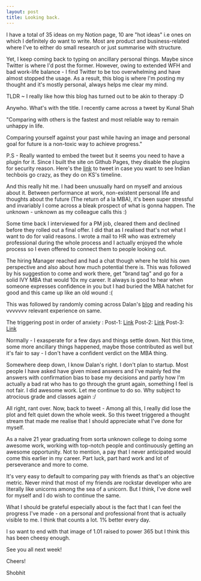 ```yaml
---
layout: post
title: Looking back.
---
```


I have a total of 35 ideas on my Notion page, 10 are "hot ideas" i.e ones on which I definitely do want to write. Most are product and business-related where I've to either do small research or just summarise with structure.

Yet, I keep coming back to typing on ancillary personal things. Maybe since Twitter is where I'd post the former. However, owing to extended WFH and bad work-life balance - I find Twitter to be too overwhelming and have almost stopped the usage. As a result, this blog is where I'm posting my thought and it's mostly personal, always helps me clear my mind.

TLDR ~ I really like how this blog has turned out to be akin to therapy :D

Anywho. What's with the title. I recently came across a tweet by Kunal Shah

"Comparing with others is the fastest and most reliable way to remain unhappy in life. 

Comparing yourself against your past while having an image and personal goal for future is a non-toxic way to achieve progress."

P.S - Really wanted to embed the tweet but it seems you need to have a plugin for it. Since I built the site on Github Pages, they disable the plugins for security reason. Here's the <a href="https://twitter.com/kunalb11/status/1406149058922745857?s=20">link</a> to tweet in case you want to see Indian techbois go crazy, as they do on KS's timeline.

And this really hit me. I had been unusually hard on myself and anxious about it. Between performance at work, non-existent personal life and thoughts about the future (The return of a la MBA), it's been super stressful and invariably I come across a bleak prospect of what is gonna happen. The unknown - unknown as my colleague calls this :)

Some time back I interviewed for a PM job, cleared them and declined before they rolled out a final offer. I did that as I realised that's not what I want to do for valid reasons. I wrote a mail to HR who was extremely professional during the whole process and I actually enjoyed the whole process so I even offered to connect them to people looking out.

The hiring Manager reached and had a chat though where he told his own perspective and also about how much potential there is. This was followed by his suggestion to come and work there, get "brand tag" and go for a solid IVY MBA that would 10x my career. It always is good to hear when someone expresses confidence in you but I had buried the MBA hatchet for good and this came up like an old wound :(

This was followed by randomly coming across Dalan's <a href="https://blog.dalanmendonca.com/">blog</a> and reading his vvvvvvv relevant experience on same. 

The triggering post in order of anxiety :
Post-1: <a href="https://blog.dalanmendonca.com/post/649493595810856960/why-i-my-mba">Link</a>
Post-2: <a href="https://blog.dalanmendonca.com/post/650530121386704896/to-mba-or-not-to-mba-part-1">Link</a>
Post-3: <a href="https://blog.dalanmendonca.com/post/650579888238133248/to-mba-or-not-to-mba-part-2">Link</a>

Normally - I exasperate for a few days and things settle down. Not this time, some more ancillary things happened, maybe those contributed as well but it's fair to say - I don't have a confident verdict on the MBA thing.

Somewhere deep down, I know Dalan's right. I don't plan to startup. Most people I have asked have given mixed answers and I've mainly fed the answers with confirmation bias to base my decisions and partly how I'm actually a bad rat who has to go through the grunt again, something I feel is not fair. I did awesome work. Let me continue to do so. Why subject to atrocious grade and classes again :/

All right, rant over. Now, back to tweet - Among all this, I really did lose the plot and felt quiet down the whole week. So this tweet triggered a thought stream that made me realise that I should appreciate what I've done for myself.

As a naive 21 year graduating from sorta unknown college to doing some awesome work, working with top-notch people and continuously getting an awesome opportunity. Not to mention, a pay that I never anticipated would come this earlier in my career. Part luck, part hard work and lot of perseverance and more to come.

It's very easy to default to comparing pay with friends as that's an objective metric. Never mind that most of my friends are rockstar developer who are literally like unicorns among the sea of a unicorn. But I think, I've done well for myself and I do wish to continue the same.

What I should be grateful especially about is the fact that I can feel the progress I've made - on a personal and professional front that is actually visible to me. I think that counts a lot. 1% better every day.

I so want to end with that image of 1.01 raised to power 365 but I think this has been cheesy enough.

See you all next week!

Cheers!

Shobhit
